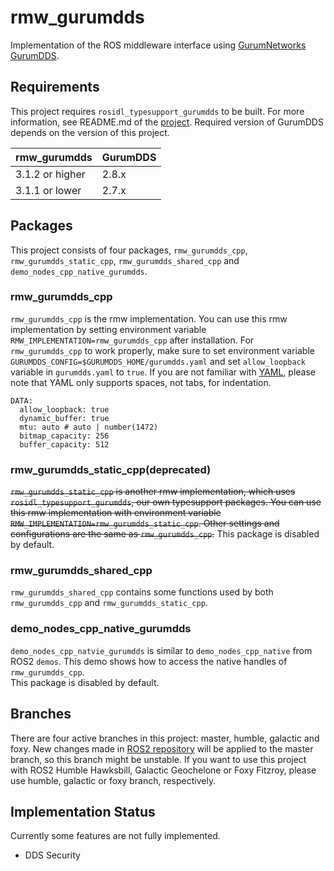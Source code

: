 # rmw_gurumdds
Implementation of the ROS middleware interface using [GurumNetworks GurumDDS](https://www.gurum.cc/index_eng).

## Requirements
This project requires `rosidl_typesupport_gurumdds` to be built. For more information, see README.md of the [project](https://github.com/ros2/rosidl_typesupport_gurumdds).
Required version of GurumDDS depends on the version of this project.

| rmw_gurumdds             | GurumDDS                    |
|--------------------------|-----------------------------|
| 3.1.2  or higher         | 2.8.x                       |
| 3.1.1  or lower          | 2.7.x                       |

## Packages
This project consists of four packages, `rmw_gurumdds_cpp`, `rmw_gurumdds_static_cpp`, `rmw_gurumdds_shared_cpp` and `demo_nodes_cpp_native_gurumdds`.

### rmw_gurumdds_cpp
`rmw_gurumdds_cpp` is the rmw implementation. You can use this rmw implementation by setting environment variable `RMW_IMPLEMENTATION=rmw_gurumdds_cpp` after installation. For `rmw_gurumdds_cpp` to work properly, make sure to set environment variable `GURUMDDS_CONFIG=$GURUMDDS_HOME/gurumdds.yaml` and set `allow_loopback` variable in `gurumdds.yaml` to `true`. If you are not familiar with [YAML](https://yaml.org/), please note that YAML only supports spaces, not tabs, for indentation.  

```
DATA:
  allow_loopback: true
  dynamic_buffer: true
  mtu: auto # auto | number(1472)
  bitmap_capacity: 256
  buffer_capacity: 512
```

### rmw_gurumdds_static_cpp(deprecated)
~~`rmw_gurumdds_static_cpp` is another rmw implementation, which uses `rosidl_typesupport_gurumdds`, our own typesupport packages. You can use this rmw implementation with environment variable `RMW_IMPLEMENTATION=rmw_gurumdds_static_cpp`. Other settings and configurations are the same as `rmw_gurumdds_cpp`.~~
This package is disabled by default.

### rmw_gurumdds_shared_cpp
`rmw_gurumdds_shared_cpp` contains some functions used by both `rmw_gurumdds_cpp` and `rmw_gurumdds_static_cpp`.

### demo_nodes_cpp_native_gurumdds
`demo_nodes_cpp_natvie_gurumdds` is similar to `demo_nodes_cpp_native` from ROS2 `demos`. This demo shows how to access the native handles of `rmw_gurumdds_cpp`.  
This package is disabled by default.

## Branches
There are four active branches in this project: master, humble, galactic and foxy.
New changes made in [ROS2 repository](https://github.com/ros2) will be applied to the master branch, so this branch might be unstable.
If you want to use this project with ROS2 Humble Hawksbill, Galactic Geochelone or Foxy Fitzroy, please use humble, galactic or foxy branch, respectively.

## Implementation Status
Currently some features are not fully implemented.
- DDS Security
